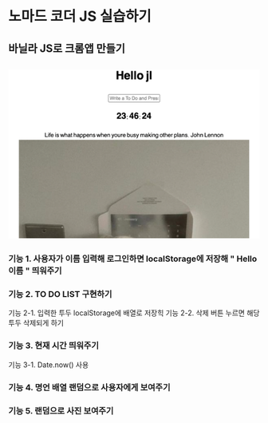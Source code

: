 # 노마드 코더 JS 실습하기

## 바닐라 JS로 크롬앱 만들기
## ![img.png](img.png)

### 기능 1. 사용자가 이름 입력해 로그인하면 localStorage에 저장해 " Hello 이름 " 띄워주기

### 기능 2. TO DO LIST 구현하기

기능 2-1. 입력한 투두 localStorage에 배열로 저장힉
기능 2-2. 삭제 버튼 누르면 해당 투두 삭제되게 하기

### 기능 3. 현재 시간 띄워주기

기능 3-1. Date.now() 사용

### 기능 4. 명언 배열 랜덤으로 사용자에게 보여주기

### 기능 5. 랜덤으로 사진 보여주기
